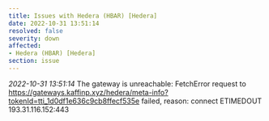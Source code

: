 ```yaml
---
title: Issues with Hedera (HBAR) [Hedera]
date: 2022-10-31 13:51:14
resolved: false
severity: down
affected:
- Hedera (HBAR) [Hedera]
section: issue
---
```


*2022-10-31 13:51:14* The gateway is unreachable: FetchError request to https://gateways.kaffinp.xyz/hedera/meta-info?tokenId=tti_1d0df1e636c9cb8ffecf535e failed, reason: connect ETIMEDOUT 193.31.116.152:443